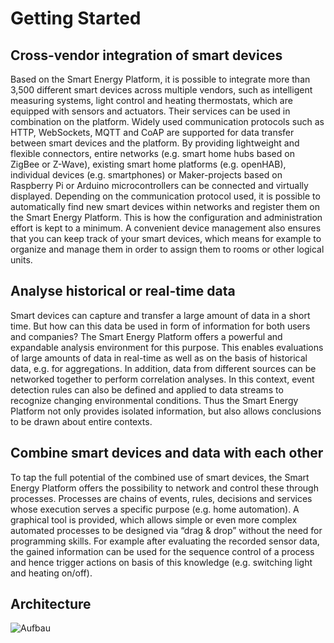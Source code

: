 # Getting Started
## Cross-vendor integration of smart devices
Based on the Smart Energy Platform, it is possible to integrate more than 3,500 different smart devices across multiple vendors, such as intelligent measuring systems, light control and heating thermostats, which are equipped with sensors and actuators. Their services can be used in combination on the platform. Widely used communication protocols such as HTTP, WebSockets, MQTT and CoAP are supported for data transfer between smart devices and the platform. By providing lightweight and flexible connectors, entire networks (e.g. smart home hubs based on ZigBee or Z-Wave), existing smart home platforms (e.g. openHAB), individual devices (e.g. smartphones) or Maker-projects based on Raspberry Pi or Arduino microcontrollers can be connected and virtually displayed. Depending on the communication protocol used, it is possible to automatically find new smart devices within networks and register them on the Smart Energy Platform. This is how the configuration and administration effort is kept to a minimum. A convenient device management also ensures that you can keep track of your smart devices, which means for example to organize and manage them in order to assign them to rooms or other logical units.

## Analyse historical or real-time data
Smart devices can capture and transfer a large amount of data in a short time. But how can this data be used in form of information for both users and companies? The Smart Energy Platform offers a powerful and expandable analysis environment for this purpose. This enables evaluations of large amounts of data in real-time as well as on the basis of historical data, e.g. for aggregations. In addition, data from different sources can be networked together to perform correlation analyses. In this context, event detection rules can also be defined and applied to data streams to recognize changing environmental conditions. Thus the Smart Energy Platform not only provides isolated information, but also allows conclusions to be drawn about entire contexts.

## Combine smart devices and data with each other
To tap the full potential of the combined use of smart devices, the Smart Energy Platform offers the possibility to network and control these through processes. Processes are chains of events, rules, decisions and services whose execution serves a specific purpose (e.g. home automation). A graphical tool is provided, which allows simple or even more complex automated processes to be designed via “drag & drop” without the need for programming skills.  For example after evaluating the recorded sensor data, the gained information can be used for the sequence control of a process and hence trigger actions on basis of this knowledge (e.g. switching light and heating on/off).

## Architecture
![Aufbau](assets/img/aufbau.png)
